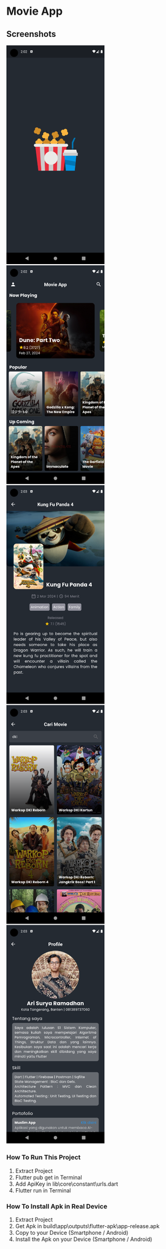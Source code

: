 # Movie App

## Screenshots

  <img src="assets/screenshots/splash.png" width ="256">&nbsp;&nbsp;
  <img src="assets/screenshots/main.png" width ="256">&nbsp;&nbsp;
  <img src="assets/screenshots/detail.png" width ="256">&nbsp;&nbsp;
  <img src="assets/screenshots/search.png" width ="256">&nbsp;&nbsp;
  <img src="assets/screenshots/profile.png" width ="256">&nbsp;&nbsp;



### How To Run This Project
1. Extract Project
2. Flutter pub get in Terminal
3. Add ApiKey in lib\core\constant\urls.dart
4. Flutter run in Terminal

### How To Install Apk in Real Device
1. Extract Project
2. Get Apk in build\app\outputs\flutter-apk\app-release.apk
3. Copy to your Device (Smartphone / Android)
4. Install the Apk on your Device (Smartphone / Android)
